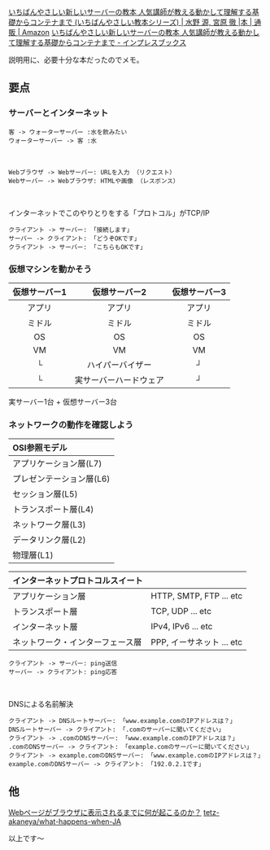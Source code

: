 [いちばんやさしい新しいサーバーの教本 人気講師が教える動かして理解する基礎からコンテナまで (いちばんやさしい教本シリーズ) | 水野 源, 宮原 徹 |本 | 通販 | Amazon](https://www.amazon.co.jp/dp/4295013188)
[いちばんやさしい新しいサーバーの教本 人気講師が教える動かして理解する基礎からコンテナまで - インプレスブックス](https://book.impress.co.jp/books/1121101028)

説明用に、必要十分な本だったのでメモ。


## 要点

### サーバーとインターネット


```plantuml
客 -> ウォーターサーバー :水を飲みたい
ウォーターサーバー -> 客 :水
```
<br>

```plantuml
Webブラウザ -> Webサーバー: URLを入力 （リクエスト）
Webサーバー -> Webブラウザ: HTMLや画像 （レスポンス）
```
<br>

インターネットでこのやりとりをする「プロトコル」がTCP/IP
```plantuml
クライアント -> サーバー: 「接続します」
サーバー -> クライアント: 「どうぞOKです」
クライアント -> サーバー: 「こちらもOKです」
```

### 仮想マシンを動かそう

|仮想サーバー1|仮想サーバー2|仮想サーバー3|
|:-----:|:-----:|:-----:|
|アプリ   |アプリ  |アプリ  |
|ミドル   |ミドル  |ミドル  |
|OS      |OS   |OS   |
|VM      |VM   |VM   |
|└ |ハイパーバイザー  |┘|
|└ |実サーバーハードウェア    |┘| 

実サーバー1台 + 仮想サーバー3台


### ネットワークの動作を確認しよう

|OSI参照モデル |
|:--|
|アプリケーション層(L7)   |
|プレゼンテーション層(L6)    |
|セッション層(L5)    |
|トランスポート層(L4)   |
|ネットワーク層(L3)    |
|データリンク層(L2)   |
|物理層(L1)    |


| インターネットプロトコルスイート | |
|:-|:-|
| アプリケーション層  |HTTP, SMTP, FTP ... etc |
| トランスポート層  |TCP, UDP ... etc |
| インターネット層  |IPv4, IPv6 ... etc|
| ネットワーク・インターフェース層   | PPP, イーサネット ... etc|


```plantuml
クライアント -> サーバー: ping送信
サーバー -> クライアント: ping応答
```
<br>

DNSによる名前解決

```plantuml
クライアント -> DNSルートサーバー: 「www.example.comのIPアドレスは？」
DNSルートサーバー -> クライアント: 「.comのサーバーに聞いてください」
クライアント -> .comのDNSサーバー: 「www.example.comのIPアドレスは？」
.comのDNSサーバー -> クライアント: 「example.comのサーバーに聞いてください」
クライアント -> example.comのDNSサーバー: 「www.example.comのIPアドレスは？」
example.comのDNSサーバー -> クライアント: 「192.0.2.1です」
```

## 他

[Webページがブラウザに表示されるまでに何が起こるのか？](https://zenn.dev/ak/articles/61d25099295372)
[tetz-akaneya/what-happens-when-JA](https://github.com/tetz-akaneya/what-happens-when-JA)

以上です～
